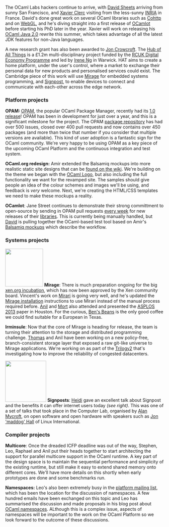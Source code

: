 The OCaml Labs hackers continue to arrive, with [David
Sheets](../people/sheets.html) arriving from sunny San Francisco, and [Xavier Clerc](people/xclerc.html) visiting from the less-sunny
[INRIA](http://www.inria.fr) in France.  David's done great work on several
OCaml libraries such as [Cohttp](http://github.com/avsm/ocaml-cohttp) and on
[WebGL](http://www.youtube.com/watch?v=ll9z1ULtgqo&feature=plcp), and he's diving
straight into a first release of [OCamlot](../tasks/platform.html) before
starting his PhD later in the year. Xavier will
work on releasing his [OCaml Java
2.0](http://ocamljava.x9c.fr/preview/) rewrite this summer, which takes
advantage of all the latest JDK features for non-Java languages.

A new research grant has also been awarded to [Jon Crowcroft](../people/crowcroft.html).
The [Hub of All Things](http://hubofallthings.wordpress.com) is a £1.2m multi-disciplinary
project funded by the [RCUK Digital Economy Programme](http://www.rcuk.ac.uk/research/xrcprogrammes/Digital/Pages/home.aspx) and led by [Irene Ng](http://www2.warwick.ac.uk/fac/sci/wmg/people/profile/?wmgid=849) in Warwick.  HAT aims to create a home platform, under the user's control, where a market to exchange their personal data for new products and personalised services could
exist.  The Cambridge piece of this work will use
[Mirage](../projects/mirage.html) for embedded systems programming, and
[Signpost](http://signpost.io), to enable devices to connect and communicate
with each-other across the edge network.

### Platform projects

<b>OPAM: </b> [OPAM](http://opam.ocamlpro.com), the popular OCaml Package Manager, recently had its [1.0
release](http://www.ocamlpro.com/blog/2013/03/14/opam-1.0.0.html)!  OPAM has
been in development for just over a year, and this is a significant milestone
for the project.  The OPAM [package repository](https://github.com/OCamlPro/opam-repository/issues) has had over 500 issues, closed over 400 pull requests and now contains over 450 packages
(and more than twice that number if you consider that multiple versions are
available).  This kind of user adoption is a fantastic sign for the OCaml
community.  We're very happy to be using OPAM as a key piece of the upcoming
OCaml Platform and the continuous integration and test system. 

<b>OCaml.org redesign:</b> Amir extended the Balsamiq mockups into more
realistic static site designs that can be [found on the
wiki](https://github.com/ocaml/ocaml.org/wiki/Site-Redesign).  We're building
on the theme we began with the [OCaml Logo](https://github.com/ocaml/ocaml.org/wiki/Draft-OCaml-Logos), but also
including the full functionality we want for the revamped site.  The samples
should give people an idea of the colour schemes and images we'll be using, and
feedback is *very* welcome.  Next, we're creating the HTML/CSS templates we
need to make these mockups a reality.

<b>OCamlot</b>: Jane Street continues to demonstrate their strong committment to open-source by sending in OPAM pull requests [every week](https://github.com/OCamlPro/opam-repository/pull/644) for new releases of their [libraries](http://janestreet.github.io).  This is currently being manually handled, but [David](../people/sheets.html) is pulling together the OCaml-based test tool based on Amir's [Balsamiq mockups](http://amirchaudhry.com/wireframe-demos-for-ocamlorg/) which describe the workflow.

### Systems projects

<a href="../images/asplos-mort.jpg"><img class="left" width="120px" thumb="ASPLOS served green drinks. Hmm" src="../images/asplos-mort-thumb.jpg"></img></a>
<b>Mirage</b>: There is much preparation ongoing for the big [xen.org incubation](http://wiki.xen.org/wiki/Mirage_Incubation_Project_Proposal), which has now been approved by the Xen community board. Vincent's work on [Mirari](../projects/mirage.html) is going very well, and he's updated the [Mirage installation](http://www.openmirage.org/wiki/install) instructions to use Mirari instead of the manual process required before.  [Anil](../people/avsm.html) and [Mort](../people/mort.html) also attended and presented the [ASPLOS 2013](http://anil.recoil.org/papers/2013-asplos-mirage.pdf) paper in Houston.  For the curious, [Ben's Beans](http://www.yelp.co.uk/biz/bens-beans-houston) is the only good coffee we could find suitable for a European in Texas.

<b>Irminsule</b>: Now that the core of Mirage is heading for release, the team is turning their attention to the storage and distributed programming challenge. [Thomas](../people/tg.html) and Anil have been working on a new policy-free, branch-consistent storage layer that exposed a raw git-like universe to Mirage applications. We're working on as part of the [Trilogy2](../tasks/t2.html) that's investigating how to improve the reliability of congested datacenters.

<a href="../images/heidi-signposts.jpg"><img class="right" width="130px" src="../images/heidi-signposts-thumb.jpg"></img></a>
<b>Signposts</b>: [Heidi](../people/hhoward.html) gave an excellent talk about Signpost and the benefits it can offer internet users today <i>(see right)</i>. This was one of a set of talks that took place in the Computer Lab, organised by [Alan Mycroft](../people/amycroft.html), on open software and open hardware with speakers such as [Jon 'maddog' Hall](http://en.wikipedia.org/wiki/Jon_Hall_(programmer)) of Linux International.

### Compiler projects

<b>Multicore</b>: Once the dreaded ICFP deadline was out of the way, Stephen, Leo, Raphael and Anil put their heads together to start architecting the support for parallel multicore support in the OCaml runtime.  A key part of the design space is to maintain the sequential performance and simplicity of the existing runtime, but still make it easy to extend shared memory onto different cores.  We'll have more details on this shortly when early prototypes are done and some benchmarks run.

<b>Namespaces:</b> Leo's also been extremely busy in the [platform mailing list](http://lists.ocaml.org/listinfo/platform), which has been the location for the discussion of namespaces.  A few hundred emails have been exchanged on this topic and Leo has summarised the discussion and made proposals in his blog post about [OCaml namespaces](http://www.lpw25.net/2013/03/10/ocaml-namespaces.html).  ALthough this is a complex issue, aspects of namespaces will be important to the work on the OCaml Platform so we look forward to the outcome of these discussions.
